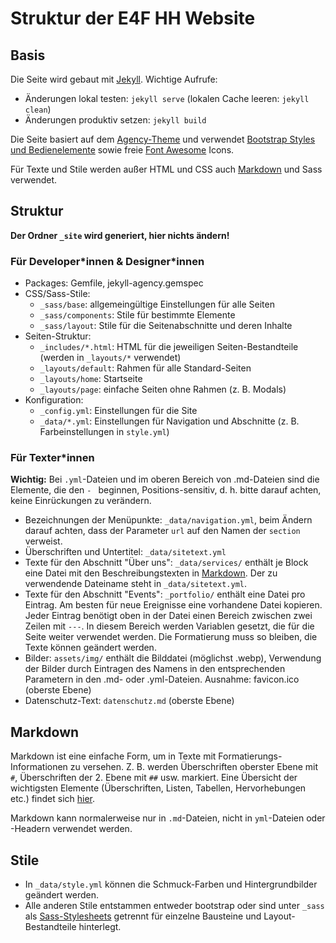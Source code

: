 # Struktur der E4F HH Website

## Basis

Die Seite wird gebaut mit [Jekyll](https://jekyllrb.com/). Wichtige Aufrufe:

* Änderungen lokal testen: `jekyll serve` (lokalen Cache leeren: `jekyll clean`)
* Änderungen produktiv setzen: `jekyll build`

Die Seite basiert auf dem [Agency-Theme](https://github.com/raviriley/agency-jekyll-theme) und verwendet [Bootstrap Styles und Bedienelemente](https://getbootstrap.com/) sowie freie [Font Awesome](https://fontawesome.com/) Icons.

Für Texte und Stile werden außer HTML und CSS auch [Markdown](#markdown) und Sass verwendet. 

## Struktur

**Der Ordner `_site` wird generiert, hier nichts ändern!** 

### Für Developer\*innen & Designer\*innen
* Packages: Gemfile, jekyll-agency.gemspec
* CSS/Sass-Stile: 
  * `_sass/base`: allgemeingültige Einstellungen für alle Seiten
  * `_sass/components`: Stile für bestimmte Elemente
  * `_sass/layout`: Stile für die Seitenabschnitte und deren Inhalte
* Seiten-Struktur:
  * `_includes/*.html`: HTML für die jeweiligen Seiten-Bestandteile (werden in `_layouts/*` verwendet)
  * `_layouts/default`: Rahmen für alle Standard-Seiten
  * `_layouts/home`: Startseite
  * `_layouts/page`: einfache Seiten ohne Rahmen (z. B. Modals)
* Konfiguration: 
  * `_config.yml`: Einstellungen für die Site
  * `_data/*.yml`: Einstellungen für Navigation und Abschnitte (z. B. Farbeinstellungen in `style.yml`)

### Für Texter\*innen

**Wichtig:** Bei `.yml`-Dateien und im oberen Bereich von .md-Dateien sind die Elemente, die den `- ` beginnen, Positions-sensitiv, d. h. bitte darauf achten, keine Einrückungen zu verändern.

* Bezeichnungen der Menüpunkte: `_data/navigation.yml`, beim Ändern darauf achten, dass der Parameter `url` auf den Namen der `section` verweist.
* Überschriften und Untertitel: `_data/sitetext.yml`
* Texte für den Abschnitt "Über uns": `_data/services/` enthält je Block eine Datei mit den Beschreibungstexten in [Markdown](#Markdown). Der zu verwendende Dateiname steht in `_data/sitetext.yml`.
* Texte für den Abschnitt "Events": `_portfolio/` enthält eine Datei pro Eintrag. Am besten für neue Ereignisse eine vorhandene Datei kopieren. Jeder Eintrag benötigt oben in der Datei einen Bereich zwischen zwei Zeilen mit `---`. In diesem Bereich werden Variablen gesetzt, die für die Seite weiter verwendet werden. Die Formatierung muss so bleiben, die Texte können geändert werden.
* Bilder: `assets/img/` enthält die Bilddatei (möglichst .webp), Verwendung der Bilder durch Eintragen des Namens in den entsprechenden Parametern in den .md- oder .yml-Dateien. Ausnahme: favicon.ico (oberste Ebene)
* Datenschutz-Text: `datenschutz.md` (oberste Ebene)

## Markdown

Markdown ist eine einfache Form, um in Texte mit Formatierungs-Informationen zu versehen. Z. B. werden Überschriften oberster Ebene mit `#`, Überschriften der 2. Ebene mit `##` usw. markiert. Eine Übersicht der wichtigsten Elemente (Überschriften, Listen, Tabellen, Hervorhebungen etc.) findet sich [hier](https://kramdown.gettalong.org/quickref.html).

Markdown kann normalerweise nur in `.md`-Dateien, nicht in `yml`-Dateien oder -Headern verwendet werden. 

## Stile

* In `_data/style.yml` können die Schmuck-Farben und Hintergrundbilder geändert werden.
* Alle anderen Stile entstammen entweder bootstrap oder sind unter `_sass` als [Sass-Stylesheets](https://sass-lang.com/) getrennt für einzelne Bausteine und Layout-Bestandteile hinterlegt.
